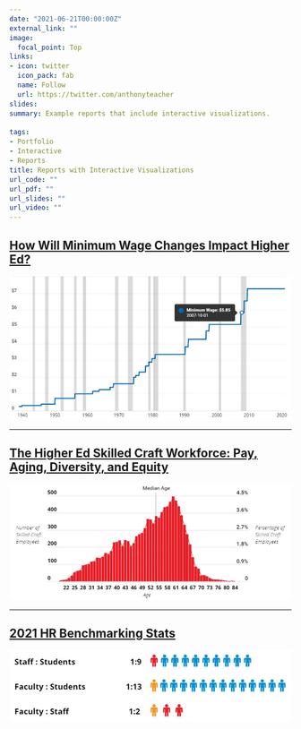 ```yaml
---
date: "2021-06-21T00:00:00Z"
external_link: ""
image:
  focal_point: Top
links:
- icon: twitter
  icon_pack: fab
  name: Follow
  url: https://twitter.com/anthonyteacher
slides:
summary: Example reports that include interactive visualizations.

tags:
- Portfolio
- Interactive
- Reports
title: Reports with Interactive Visualizations
url_code: ""
url_pdf: ""
url_slides: ""
url_video: ""
---
```




<a href="https://www.cupahr.org/surveys/research-briefs/minimum-wage-changes-higher-ed/" target="_blank">

## How Will Minimum Wage Changes Impact Higher Ed?

<img src="minwage.jpg" />

</a>

----

<a href="https://www.cupahr.org/surveys/research-briefs/2021-higher-ed-skilled-craft-workforce/" target="_blank">

## The Higher Ed Skilled Craft Workforce: Pay, Aging, Diversity, and Equity


<img src="skilledcraft.jpg" />

</a>

----

<a href="https://www.cupahr.org/surveys/dataondemand/hr-benchmarking/" target="_blank">

## 2021 HR Benchmarking Stats

<img src="hrbenchmarking.JPG" />

</a>